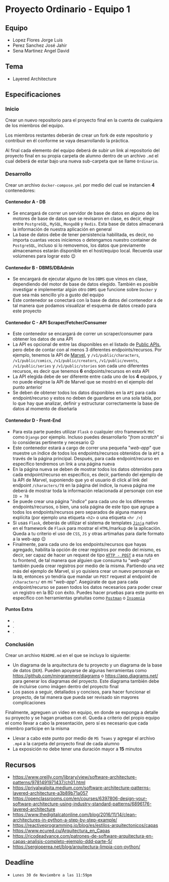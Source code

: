 # Proyecto Ordinario - Equipo 1

## Equipo

* Lopez Flores Jorge Luis
* Perez Sanchez José Jahir
* Sena Martinez Angel David

## Tema

* Layered Architecture

## Especificaciones

### Inicio

Crear un nuevo repositorio para el proyecto final en la cuenta de cualquiera de los miembros del equipo.

Los miembros restantes deberán de crear un fork de este repositorio y contribuir en él conforme se vaya desarrollando la práctica.

Al final cada elemento del equipo deberá de subir un link al repositorio del proyecto final en su propia carpeta de alumno dentro de un archivo `.md` el cual deberá de estar bajo una nueva sub-carpeta que se llame `Ordinario`.

### Desarrollo

Crear un archivo `docker-compose.yml` por medio del cual se instancien **4** contenedores:

#### Contenedor A - DB

* Se encargará de correr un servidor de base de datos en alguno de los motores de base de datos que se revisaron en clase, es decir, elegir entre `PostgreSQL`, `MySQL`, `MongoDB` y `Redis`. Esta base de datos almacenará la información de nuestra aplicación en general
* La base de datos debe de tener persistencia habilitada, es decir, no importa cuantas veces iniciemos o detengamos nuestro container de `PostgreSQL`, incluso si lo removemos, los datos que previamente almacenamos estarán disponible en el host/equipo local. Recuerda usar volúmenes para lograr esto :wink:

#### Contenedor B - DBMS/DBAdmin

* Se encargará de ejecutar alguno de los `DBMS` que vimos en clase, dependiendo del motor de base de datos elegido. También es posible investigar e implementar algún otro `DBMS` que funcione sobre `Docker` y que sea más sencillo y/o a gusto del equipo
* Este contenedor se conectará con la base de datos del contenedor `A` de tal manera que podamos visualizar el esquema de datos creado para este proyecto

#### Contenedor C - API Scraper/Fetcher/Consumer

* Este contenedor se encargará de correr un scraper/consumer para obtener los datos de una API
* La API es opcional de entre las disponibles en el listado de [Public APIs](https://github.com/public-apis/public-apis), pero debe de contar con al menos 3 diferentes endpoints/recursos. Por ejemplo, tenemos la API de [Marvel](https://developer.marvel.com/docs), y `/v1/public/characters`, `/v1/public/comics`, `/v1/public/creators`, `/v1/public/events`, `/v1/public/series` y `/v1/public/stories` son cada uno diferentes recursos, es decir que tenemos **6** endpoints/recursos en esta API
* La API elegida debe de ser diferente entre cada uno de los **4** equipos, y no puede elegirse la API de Marvel que se mostró en el ejemplo del punto anterior
* Se deben de obtener todos los datos disponibles en la `API` para cada endpoint/recurso y estos no deben de guardarse en una sola tabla, por lo que hay que analizar, definir y estructurar correctamente la base de datos al momento de diseñarla

#### Contenedor D - Front-End

* Para esta parte puedes utilizar `Flask` o cualquier otro framework `MVC` como `Django` por ejemplo. Incluso puedes desarrollarlo "_from scratch_" si lo consideras pertinente y necesario :wink:
* Este contenedor estará a cargo de correr una pequeña "_web-app_" que muestre un índice de todos los endpoints/recursos obtenidos de la `API` a través de la página principal. Después, para cada endpoint/recurso en específico tendremos un link a una página nueva
* En la página nueva se deben de mostrar todos los datos obtenidos para cada endpoint/recurso en específico, es decir, partiendo del ejemplo de la API de Marvel, suponiendo que yo el usuario di click al link del endpoint `/characters/78` en la página del índice, la nueva página me deberá de mostrar toda la información relacionada al personaje con ese `ID = 78`
* Se puede crear una página "_índice_" para cada uno de los diferentes endpoints/recursos, o bien, una sola página de este tipo que agrupe a todos los endpoints/recursos pero separados de alguna manera explícita (por ejemplo una etiqueta `<h2>` o una etiqueta `<hr />`)
* Si usas `Flask`, deberás de utilizar el sistema de templates [`Jinja`](https://flask.palletsprojects.com/en/1.1.x/tutorial/templates/) nativo en el framework de `Flask` para mostrar el `HTML`/markup de la aplicación. Queda a tu criterio el uso de `CSS`, `JS` y otras artimañas para darle formato a la web-app :wink:
* Finalmente, para cada uno de los endpoints/recursos que hayas agregado, habilita la opción de crear registros por medio del mismo, es decir, ser capaz de hacer un request de tipo [`HTTP - POST`](https://developer.mozilla.org/es/docs/Web/HTTP/Methods/POST) a esa ruta en tu frontend, de tal manera que alguien que consuma tu "_web-app_" también pueda crear registros por medio de la misma. Partiendo una vez más del ejemplo de Marvel, si yo quisiera crear un nuevo personaje en la `BD`, entonces yo tendría que mandar un `POST` request al endpoint de `/characters/` en mi "_web-app_". Asegúrate de que para cada endpoint/recurso se pasen todos los datos necesarios para poder crear un registro en la BD con éxito. Puedes hacer pruebas para este punto en específico con herramientas gratuitas como [`Postman`](https://www.postman.com/) o [`Insomnia`](https://insomnia.rest/)

#### Puntos Extra

* .
* .
* .

### Conclusión

Crear un archivo `README.md` en el que se incluya lo siguiente:

* Un diagrama de la arquitectura de tu proyecto y un diagrama de la base de datos (`DER`). Pueden apoyarse de algunas herramientas como <https://github.com/mingrammer/diagrams> o <https://app.diagrams.net/> para generar los diagramas del proyecto. Este diagrama también debe de incluirse como imágen dentro del proyecto final
* Los pasos a seguir, detallados y concisos, para hacer funcionar el proyecto, de tal manera que pueda ser revisado sin mayores complicaciones

Finalmente, agreguen un video en equipo, en donde se exponga a detalle su proyecto y se hagan pruebas con él. Queda a criterio del propio equipo el como llevar a cabo la presentación, pero sí es necesario que cada miembro participe en la misma

* Llevar a cabo este punto por medio de `MS Teams` y agregar el archivo `.mp4` a la carpeta del proyecto final de cada alumno
* La exposición no debe tener una duración mayor a **15** minutos

## Recursos

* <https://www.oreilly.com/library/view/software-architecture-patterns/9781491971437/ch01.html>
* <https://priyalwalpita.medium.com/software-architecture-patterns-layered-architecture-a3b89b71a057>
* <https://openclassrooms.com/en/courses/6397806-design-your-software-architecture-using-industry-standard-patterns/6896176-layered-architecture>
* <https://www.thedigitalcatonline.com/blog/2016/11/14/clean-architectures-in-python-a-step-by-step-example/>
* <https://reactiveprogramming.io/blog/es/estilos-arquitectonicos/capas>
* <https://www.ecured.cu/Arquitectura_en_Capas>
* <https://rjcodeadvance.com/patrones-de-software-arquitectura-en-capas-analisis-completo-ejemplo-ddd-parte-5/>
* <https://sergioperea.net/blog/arquitectura-limpia-con-python/>

## Deadline

* `Lunes 30 de Noviembre a las 11:59pm`
